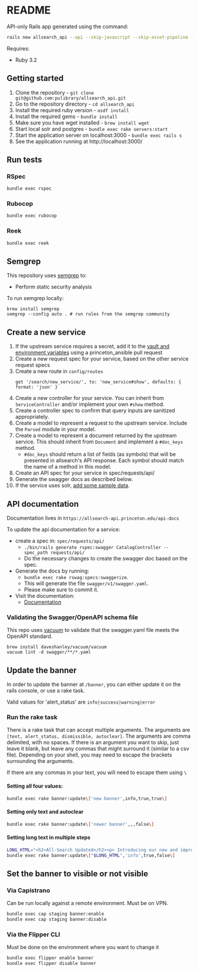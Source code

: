 # README
API-only Rails app generated using the command:
```bash
rails new allsearch_api --api --skip-javascript --skip-asset-pipeline --skip-spring --skip-test --no-rc --skip-active-record
```

Requires:
- Ruby 3.2

## Getting started
1. Clone the repository - `git clone git@github.com:pulibrary/allsearch_api.git`
1. Go to the repository directory - `cd allsearch_api`
1. Install the required ruby version - `asdf install`
1. Install the required gems - `bundle install`
1. Make sure you have wget installed - `brew install wget`
1. Start local solr and postgres - `bundle exec rake servers:start`
1. Start the application server on localhost:3000 - `bundle exec rails s`
1. See the application running at http://localhost:3000/

## Run tests
### RSpec
```bash
bundle exec rspec
```

### Rubocop
```bash
bundle exec rubocop
```

### Reek
```bash
bundle exec reek
```

## Semgrep
This repository uses [semgrep](https://semgrep.dev/) to:

* Perform static security analysis

To run semgrep locally:

```
brew install semgrep
semgrep --config auto . # run rules from the semgrep community
```

## Create a new service

1. If the upstream service requires a secret, add it to the
[vault and environment variables](https://github.com/pulibrary/princeton_ansible/tree/main/group_vars/allsearch_api) using a princeton_ansible pull request
1. Create a new request spec for your service, based on the other service request specs
1. Create a new route in `config/routes`
    ```
    get '/search/new_service/', to: 'new_service#show', defaults: { format: 'json' }
    ```
1. Create a new controller for your service.  You can inherit from `ServiceController` and/or implement your own `#show` method.
1. Create a controller spec to confirm that query inputs are sanitized appropriately.
1. Create a model to represent a request to the upstream service.  Include the `Parsed` module in your model.
1. Create a model to represent a document returned by the upstream service. This should inherit from `Document` and implement a `#doc_keys` method.
    * `#doc_keys` should return a list of fields (as symbols) that will be
    presented in allsearch's API response.  Each symbol should match the
    name of a method in this model.
1. Create an API spec for your service in spec/requests/api/
1. Generate the swagger docs as described below.
1. If the service uses solr, [add some sample data](docs/sample-data.md).

## API documentation
Documentation lives in `https://allsearch-api.princeton.edu/api-docs`

To update the api documentation for a service:
* create a spec in: `spec/requests/api/`
   * `./bin/rails generate rspec:swagger CatalogController --spec_path requests/api/`
   *  Do the necessary changes to create the swagger doc based on the spec.
* Generate the docs by running:
    * `bundle exec rake rswag:specs:swaggerize`.
    * This will generate the file `swagger/v1/swagger.yaml`.
    * Please make sure to commit it.
* Visit the documentation:
    * [Documentation](https://allsearch-api.princeton.edu/api-docs)

### Validating the Swagger/OpenAPI schema file

This repo uses [vacuum](https://quobix.com/vacuum/about/) to validate that
the swagger.yaml file meets the OpenAPI standard.

```
brew install daveshanley/vacuum/vacuum
vacuum lint -d swagger/**/*.yaml
```

## Update the banner
In order to update the banner at `/banner`, you can either update it on the rails console, or use a rake task.

Valid values for 'alert_status' are `info|success|warning|error`

### Run the rake task
There is a rake task that can accept multiple arguments. The arguments are `[text, alert_status, dismissible, autoclear]`. The arguments are comma delimited, with no spaces. If there is an argument you want to skip, just leave it blank, but leave any commas that might surround it (similar to a csv file). Depending on your shell, you may need to escape the brackets surrounding the arguments.

If there are any commas in your text, you will need to escape them using `\`

#### Setting all four values:
```zsh
bundle exec rake banner:update\['new banner',info,true,true\]
```
#### Setting only text and autoclear
```zsh
bundle exec rake banner:update\['newer banner',,,false\]
```
#### Setting long text in multiple steps
```zsh
LONG_HTML="<h2>All-Search Updated</h2><p> Introducing our new and improved All-Search\, upgraded with advanced technology and designed based on your feedback to enhance your research experience. Share your experience and help us improve it further by completing this <a href='https://example.com'>brief survey</a></p>"
bundle exec rake banner:update\["$LONG_HTML",'info',true,false\]
```

## Set the banner to visible or not visible
### Via Capistrano
Can be run locally against a remote environment. Must be on VPN.
```zsh
bundle exec cap staging banner:enable
bundle exec cap staging banner:disable
```

### Via the Flipper CLI
Must be done on the environment where you want to change it
```bash
bundle exec flipper enable banner
bundle exec flipper disable banner
```
